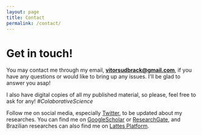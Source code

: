 ```yaml
---
layout: page
title: Contact
permalink: /contact/
---
```


# Get in touch!

You may contact me through my email, **[vitorsudbrack@gmail.com](mailto:vitorsudbrack@gmail.com)**, if you have any questions or would like to bring up any issues. I'll be glad to answer you asap!

I also have digital copies of all my published material, so please, feel free to ask for any! *#ColaborativeScience*

Follow me on social media, especially [Twitter](http://twitter.com/vitorsudbrack), to be updated about my researches. You can find me on [GoogleScholar](https://scholar.google.com/citations?user=fQ4x-1LZ-nEC&hl) or [ResearchGate](https://www.researchgate.net/profile/Vitor_Sudbrack), and Brazilian researches can also find me on [Lattes Platform](http://lattes.cnpq.br/1687206263257247).

